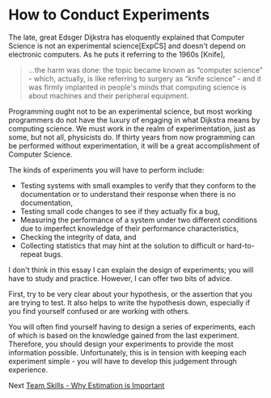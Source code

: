 # How to Conduct Experiments
[//]: # (Version:1.0.0)
The late, great Edsger Dijkstra has eloquently explained that Computer Science is not an experimental science[ExpCS] and doesn't depend on electronic computers. As he puts it referring to the 1960s [Knife],

> ...the harm was done: the topic became known as “computer science” - which, actually, is like referring to surgery as “knife science” - and it was firmly implanted in people's minds that computing science is about machines and their peripheral equipment.

Programming ought not to be an experimental science, but most working programmers do not have the luxury of engaging in what Dijkstra means by computing science. We must work in the realm of experimentation, just as some, but not all, physicists do. If thirty years from now programming can be performed without experimentation, it will be a great accomplishment of Computer Science.

The kinds of experiments you will have to perform include:

- Testing systems with small examples to verify that they conform to the documentation or to understand their response when there is no documentation,
- Testing small code changes to see if they actually fix a bug,
- Measuring the performance of a system under two different conditions due to imperfect knowledge of their performance characteristics,
- Checking the integrity of data, and
- Collecting statistics that may hint at the solution to difficult or hard-to-repeat bugs.

I don't think in this essay I can explain the design of experiments; you will have to study and practice. However, I can offer two bits of advice.

First, try to be very clear about your hypothesis, or the assertion that you are trying to test. It also helps to write the hypothesis down, especially if you find yourself confused or are working with others.

You will often find yourself having to design a series of experiments, each of which is based on the knowledge gained from the last experiment. Therefore, you should design your experiments to provide the most information possible. Unfortunately, this is in tension with keeping each experiment simple - you will have to develop this judgement through experience.

Next [Team Skills - Why Estimation is Important](../Team-Skills/01-Why-Estimation-is-Important.md)
